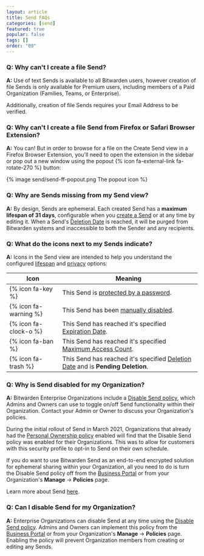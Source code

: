 ```yaml
---
layout: article
title: Send FAQs
categories: [send]
featured: true
popular: false
tags: []
order: "09"
---
```


### Q: Why can't I create a file Send?

**A:** Use of text Sends is available to all Bitwarden users, however creation of file Sends is only available for Premium users, including members of a Paid Organization (Families, Teams, or Enterprise).

Additionally, creation of file Sends requires your Email Address to be verified.

### Q: Why can't I create a file Send from Firefox or Safari Browser Extension?

**A:** You can! But in order to browse for a file on the Create Send view in a Firefox Browser Extension, you'll need to open the extension in the sidebar or pop out a new window using the popout {% icon fa-external-link fa-rotate-270 %} button:

{% image send/send-ff-popout.png The popout icon %}

### Q: Why are Sends missing from my Send view?

**A:** By design, Sends are ephemeral. Each created Send has a **maximum lifespan of 31 days**, configurable when you [create a Send]({{site.baseurl}}/create-send/) or at any time by editing it. When a Send's [Deletion Date]({{site.baseurl}}/send-lifespan/#deletion-date) is reached, it will be purged from Bitwarden systems and inaccessible to both the Sender and any recipients.

### Q: What do the icons next to my Sends indicate?

**A:** Icons in the Send view are intended to help you understand the configured [lifespan]({{site.baseurl}}/send-lifespan/) and [privacy]({{site.baseurl}}/send-privacy/) options:

|Icon|Meaning|
|----|-------|
|{% icon fa-key %}|This Send is [protected by a password]({{site.baseurl}}/send-privacy/#send-passwords).|
|{% icon fa-warning %}|This Send has been [manually disabled]({{site.baseurl}}/send-lifespan/#manually-disable-or-delete).|
|{% icon fa-clock-o %}|This Send has reached it's specified [Expiration Date]({{site.baseurl}}/send-lifespan/#expiration-date).|
|{% icon fa-ban %}|This Send has reached it's specified [Maximum Access Count]({{site.baseurl}}/send-lifespan/#maximum-access-count).|
|{% icon fa-trash %}|This Send has reached it's specified [Deletion Date]({{site.baseurl}}/send-lifespan/#deletion-date) and is **Pending Deletion**.|

### Q: Why is Send disabled for my Organization?

**A:** Bitwarden Enterprise Organizations include a [Disable Send policy]({{site.baseurl}}/policies/#disable-send), which Admins and Owners can use to toggle on/off Send functionality within their Organization. Contact your Admin or Owner to discuss your Organization's policies.

During the initial rollout of Send in March 2021, Organizations that already had the [Personal Ownership policy]({{site.baseurl}}/policies/#personal-ownership) enabled will find that the Disable Send policy was enabled for their Organizations. This was to allow for customers with this security profile to opt-in to Send on their own schedule.

If you do want to use Bitwarden Send as an end-to-end encrypted solution for ephemeral sharing within your Organization, all you need to do is turn the Disable Send policy off from the [Business Portal]({{site.baseurl}}/about-business-portal/) or from your Organization's **Manage** &rarr; **Policies** page.

Learn more about Send [here](https://bitwarden.com/products/send).

### Q: Can I disable Send for my Organization?

**A:** Enterprise Organizations can disable Send at any time using the [Disable Send policy]({{site.baseurl}}/policies/#disable-send). Admins and Owners can implement this policy from the [Business Portal]({{site.baseurl}}/about-business-portal/) or from your Organization's **Manage** &rarr; **Policies** page. Enabling the policy will prevent Organization members from creating or editing any Sends.
